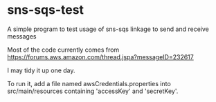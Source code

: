 sns-sqs-test
============

A simple program to test usage of sns-sqs linkage to send and receive messages

Most of the code currently comes from https://forums.aws.amazon.com/thread.jspa?messageID=232617

I may tidy it up one day.

To run it, add a file named awsCredentials.properties into src/main/resources containing 'accessKey' and 'secretKey'.